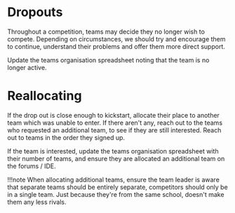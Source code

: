 # Dropouts

Throughout a competition, teams may decide they no longer wish to compete. Depending on circumstances, we should try and encourage them to continue, understand their problems and offer them more direct support.

Update the teams organisation spreadsheet noting that the team is no longer active.

# Reallocating

If the drop out is close enough to kickstart, allocate their place to another team which was unable to enter. If there aren't any, reach out to the teams who requested an additional team, to see if they are still interested. Reach out to teams in the order they signed up.

If the team is interested, update the teams organisation spreadsheet with their number of teams, and ensure they are allocated an additional team on the forums / IDE.

!!!note
    When allocating additional teams, ensure the team leader is aware that separate teams should be entirely separate, competitors should only be in a single team. Just because they're from the same school, doesn't make them any less rivals.
